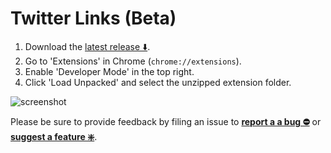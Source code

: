 # Twitter Links (Beta)

1. Download the [latest release ⬇️](https://github.com/round/TypeSmart-beta/releases/latest).
2. Go to 'Extensions' in Chrome (`chrome://extensions`).
3. Enable 'Developer Mode' in the top right.
4. Click 'Load Unpacked' and select the unzipped extension folder.

![screenshot](https://camo.githubusercontent.com/edc65aa854e00ac2021a8bda200bc7b606a6ed14/68747470733a2f2f692e696d6775722e636f6d2f786463686451612e706e67)

Please be sure to provide feedback by filing an issue to **[report a a bug ⛔️](https://github.com/round/Twitter-Links-Beta/issues/new?labels=bug&template=bug.md)** or **[suggest a feature ❇️](https://github.com/round/Twitter-Links-Beta/issues/new?labels=feature&template=feature.md)**.

